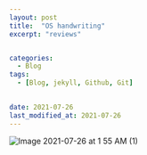 ```yaml
---
layout: post
title:  "OS handwriting"
excerpt: "reviews"


categories:
  - Blog
tags:
  - [Blog, jekyll, Github, Git]

 
date: 2021-07-26
last_modified_at: 2021-07-26
---
```





![Image 2021-07-26 at 1 55 AM (1)](https://user-images.githubusercontent.com/74404132/126907082-221d8a0e-5904-4b6c-b172-22b361ae122f.jpg)
